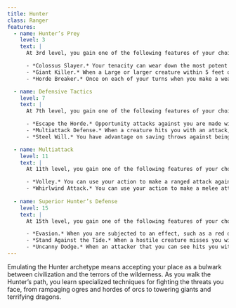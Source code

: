```yaml
---
title: Hunter
class: Ranger
features:
  - name: Hunter’s Prey
    level: 3
    text: |
      At 3rd level, you gain one of the following features of your choice.

      - *Colossus Slayer.* Your tenacity can wear down the most potent foes. When you hit a creature with a weapon attack, the creature takes an extra 1d8 damage if it’s below its hit point maximum. You can deal this extra damage only once per turn.
      - *Giant Killer.* When a Large or larger creature within 5 feet of you hits or misses you with an attack, you can use your reaction to attack that creature immediately after its attack, provided that you can see the creature.
      - *Horde Breaker.* Once on each of your turns when you make a weapon attack, you can make another attack with the same weapon against a different creature that is within 5 feet of the original target and within range of your weapon.

  - name: Defensive Tactics
    level: 7
    text: |
      At 7th level, you gain one of the following features of your choice.

      - *Escape the Horde.* Opportunity attacks against you are made with disadvantage.
      - *Multiattack Defense.* When a creature hits you with an attack, you gain a +4 bonus to AC against all subsequent attacks made by that creature for the rest of the turn.
      - *Steel Will.* You have advantage on saving throws against being frightened.

  - name: Multiattack
    level: 11
    text: |
      At 11th level, you gain one of the following features of your choice.

      - *Volley.* You can use your action to make a ranged attack against any number of creatures within 10 feet of a point you can see within your weapon’s range. You must have ammunition for each target, as normal, and you make a separate attack roll for each target.
      - *Whirlwind Attack.* You can use your action to make a melee attack against any number of creatures within 5 feet of you, with a separate attack roll for each target.
      
  - name: Superior Hunter’s Defense
    level: 15
    text: |
      At 15th level, you gain one of the following features of your choice.

      - *Evasion.* When you are subjected to an effect, such as a red dragon’s fiery breath or a lightning bolt spell, that allows you to make a Dexterity saving throw to take only half damage, you instead take no damage if you succeed on the saving throw, and only half damage if you fail.
      - *Stand Against the Tide.* When a hostile creature misses you with a melee attack, you can use your reaction to force that creature to repeat the same attack against another creature (other than itself) of your choice.
      - *Uncanny Dodge.* When an attacker that you can see hits you with an attack, you can use your reaction to halve the attack’s damage against you.
---
```


Emulating the Hunter archetype means accepting your place as a bulwark between civilization and the terrors of the wilderness. As you walk the Hunter’s path, you learn specialized techniques for fighting the threats you face, from rampaging ogres and hordes of orcs to towering giants and terrifying dragons.

